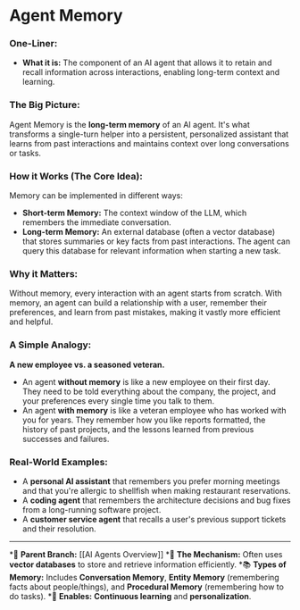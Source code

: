 # Agent Memory

### One-Liner:
*   **What it is:** The component of an AI agent that allows it to retain and recall information across interactions, enabling long-term context and learning.

### The Big Picture:
Agent Memory is the **long-term memory** of an AI agent. It's what transforms a single-turn helper into a persistent, personalized assistant that learns from past interactions and maintains context over long conversations or tasks.

### How it Works (The Core Idea):
Memory can be implemented in different ways:
*   **Short-term Memory:** The context window of the LLM, which remembers the immediate conversation.
*   **Long-term Memory:** An external database (often a vector database) that stores summaries or key facts from past interactions. The agent can query this database for relevant information when starting a new task.

### Why it Matters:
Without memory, every interaction with an agent starts from scratch. With memory, an agent can build a relationship with a user, remember their preferences, and learn from past mistakes, making it vastly more efficient and helpful.

### A Simple Analogy:
**A new employee vs. a seasoned veteran.**
*   An agent **without memory** is like a new employee on their first day. They need to be told everything about the company, the project, and your preferences every single time you talk to them.
*   An agent **with memory** is like a veteran employee who has worked with you for years. They remember how you like reports formatted, the history of past projects, and the lessons learned from previous successes and failures.

### Real-World Examples:
*   A **personal AI assistant** that remembers you prefer morning meetings and that you're allergic to shellfish when making restaurant reservations.
*   A **coding agent** that remembers the architecture decisions and bug fixes from a long-running software project.
*   A **customer service agent** that recalls a user's previous support tickets and their resolution.

---
*🌳 **Parent Branch:** [[AI Agents Overview]]
*💾 **The Mechanism:** Often uses **vector databases** to store and retrieve information efficiently.
*📚 **Types of Memory:** Includes **Conversation Memory**, **Entity Memory** (remembering facts about people/things), and **Procedural Memory** (remembering how to do tasks).
*🧠 **Enables:** **Continuous learning** and **personalization**.

